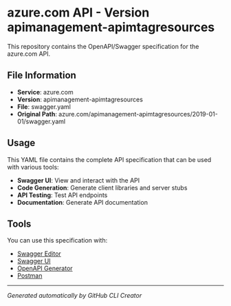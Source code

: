 # azure.com API - Version apimanagement-apimtagresources

This repository contains the OpenAPI/Swagger specification for the azure.com API.

## File Information

- **Service**: azure.com
- **Version**: apimanagement-apimtagresources
- **File**: swagger.yaml
- **Original Path**: azure.com/apimanagement-apimtagresources/2019-01-01/swagger.yaml

## Usage

This YAML file contains the complete API specification that can be used with various tools:

- **Swagger UI**: View and interact with the API
- **Code Generation**: Generate client libraries and server stubs
- **API Testing**: Test API endpoints
- **Documentation**: Generate API documentation

## Tools

You can use this specification with:

- [Swagger Editor](https://editor.swagger.io/)
- [Swagger UI](https://swagger.io/tools/swagger-ui/)
- [OpenAPI Generator](https://openapi-generator.tech/)
- [Postman](https://www.postman.com/)

---

*Generated automatically by GitHub CLI Creator*
